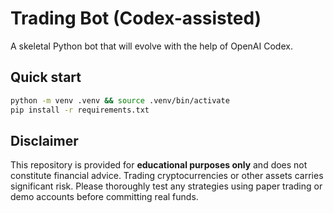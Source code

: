 # Trading Bot (Codex-assisted)

A skeletal Python bot that will evolve with the help of OpenAI Codex.  
## Quick start
```bash
python -m venv .venv && source .venv/bin/activate
pip install -r requirements.txt

```

## Disclaimer

This repository is provided for **educational purposes only** and does not
constitute financial advice. Trading cryptocurrencies or other assets carries
significant risk. Please thoroughly test any strategies using paper trading or
demo accounts before committing real funds.


